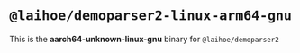 # `@laihoe/demoparser2-linux-arm64-gnu`

This is the **aarch64-unknown-linux-gnu** binary for `@laihoe/demoparser2`
